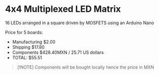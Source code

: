 # 4x4 Multiplexed LED Matrix

16 LEDs arranged in a square driven by MOSFETS using an Arduino Nano

Price for 5 boards:
- Manufacturing $2.00
- Shipping $17.80
- Components $428.40MXN / 25.71 US dollars
- TOTAL: $55.51
>[!NOTE] Components will be bought locally hence the price in MXN
